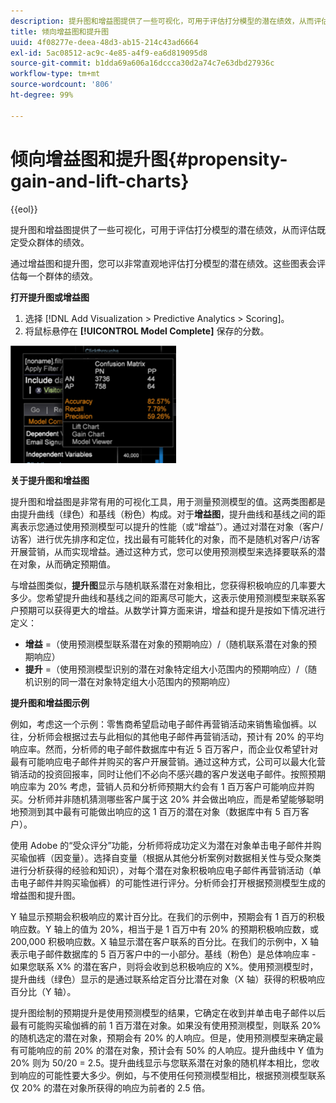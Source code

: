 ```yaml
---
description: 提升图和增益图提供了一些可视化，可用于评估打分模型的潜在绩效，从而评估既定受众群体的绩效。
title: 倾向增益图和提升图
uuid: 4f08277e-deea-48d3-ab15-214c43ad6664
exl-id: 5ac08512-ac9c-4e85-a4f9-ea6d819095d8
source-git-commit: b1dda69a606a16dccca30d2a74c7e63dbd27936c
workflow-type: tm+mt
source-wordcount: '806'
ht-degree: 99%

---
```


# 倾向增益图和提升图{#propensity-gain-and-lift-charts}

{{eol}}

提升图和增益图提供了一些可视化，可用于评估打分模型的潜在绩效，从而评估既定受众群体的绩效。

通过增益图和提升图，您可以非常直观地评估打分模型的潜在绩效。这些图表会评估每一个群体的绩效。

**打开提升图或增益图**

1. 选择 [!DNL Add Visualization > Predictive Analytics > Scoring]。
1. 将鼠标悬停在 **[!UICONTROL Model Complete]** 保存的分数。

![](assets/propensity_lift_gain_1.png)

**关于提升图和增益图**

提升图和增益图是非常有用的可视化工具，用于测量预测模型的值。这两类图都是由提升曲线（绿色）和基线（粉色）构成。对于&#x200B;**增益图**，提升曲线和基线之间的距离表示您通过使用预测模型可以提升的性能（或“增益”）。通过对潜在对象（客户/访客）进行优先排序和定位，找出最有可能转化的对象，而不是随机对客户/访客开展营销，从而实现增益。通过这种方式，您可以使用预测模型来选择要联系的潜在对象，从而确定预期值。

与增益图类似，**提升图**&#x200B;显示与随机联系潜在对象相比，您获得积极响应的几率要大多少。您希望提升曲线和基线之间的距离尽可能大，这表示使用预测模型来联系客户预期可以获得更大的增益。从数学计算方面来讲，增益和提升是按如下情况进行定义：

* **增益** =（使用预测模型联系潜在对象的预期响应）/（随机联系潜在对象的预期响应）
* **提升** =（使用预测模型识别的潜在对象特定组大小范围内的预期响应）/（随机识别的同一潜在对象特定组大小范围内的预期响应）

**提升图和增益图示例**

例如，考虑这一个示例：零售商希望启动电子邮件再营销活动来销售瑜伽裤。以往，分析师会根据过去与此相似的其他电子邮件再营销活动，预计有 20% 的平均响应率。然而，分析师的电子邮件数据库中有近 5 百万客户，而企业仅希望针对最有可能响应电子邮件并购买的客户开展营销。通过这种方式，公司可以最大化营销活动的投资回报率，同时让他们不必向不感兴趣的客户发送电子邮件。按照预期响应率为 20% 考虑，营销人员和分析师预期大约会有 1 百万客户可能响应并购买。分析师并非随机猜测哪些客户属于这 20% 并会做出响应，而是希望能够聪明地预测到其中最有可能做出响应的这 1 百万的潜在对象（数据库中有 5 百万客户）。

使用 Adobe 的“受众评分”功能，分析师将成功定义为潜在对象单击电子邮件并购买瑜伽裤（因变量）。选择自变量（根据从其他分析案例对数据相关性与受众聚类进行分析获得的经验和知识），对每个潜在对象积极响应电子邮件再营销活动（单击电子邮件并购买瑜伽裤）的可能性进行评分。分析师会打开根据预测模型生成的增益图和提升图。

Y 轴显示预期会积极响应的累计百分比。在我们的示例中，预期会有 1 百万的积极响应数。Y 轴上的值为 20%，相当于是 1 百万中有 20% 的预期积极响应数，或 200,000 积极响应数。X 轴显示潜在客户联系的百分比。在我们的示例中，X 轴表示电子邮件数据库的 5 百万客户中的一小部分。基线（粉色）是总体响应率 - 如果您联系 X% 的潜在客户，则将会收到总积极响应的 X%。使用预测模型时，提升曲线（绿色）显示的是通过联系给定百分比潜在对象（X 轴）获得的积极响应百分比（Y 轴）。

提升图绘制的预期提升是使用预测模型的结果，它确定在收到并单击电子邮件以后最有可能购买瑜伽裤的前 1 百万潜在对象。如果没有使用预测模型，则联系 20% 的随机选定的潜在对象，预期会有 20% 的人响应。但是，使用预测模型来确定最有可能响应的前 20% 的潜在对象，预计会有 50% 的人响应。提升曲线中 Y 值为 20% 则为 50/20 = 2.5。提升曲线显示与您联系潜在对象的随机样本相比，您收到响应的可能性要大多少。例如，与不使用任何预测模型相比，根据预测模型联系仅 20% 的潜在对象所获得的响应为前者的 2.5 倍。
